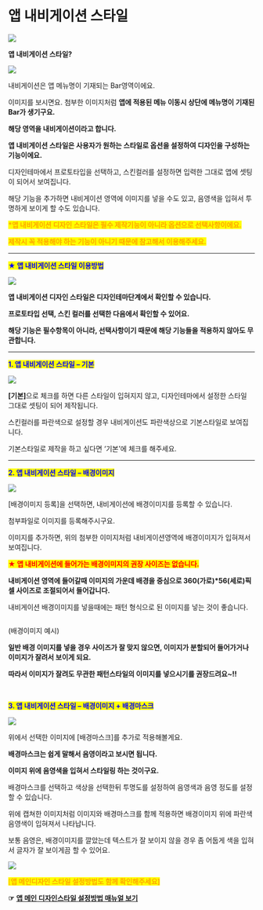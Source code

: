 # 앱 내비게이션 스타일

![](https://wp.swing2app.co.kr/wp-content/uploads/2018/09/%EB%84%A4%EB%B9%84%EA%B2%8C%EC%9D%B4%EC%85%98%EC%8A%A4%ED%83%80%EC%9D%BC%EC%A0%9C%EB%AA%A9.png)

**앱 내비게이션 스타일?**

![](https://wp.swing2app.co.kr/wp-content/uploads/2018/09/%EC%9D%B4%EB%AF%B8%EC%A7%80-10.png)

내비게이션은 앱 메뉴명이 기재되는 Bar영역이에요.

이미지를 보시면요. 첨부한 이미지처럼 **앱에 적용된 메뉴 이동시 상단에 메뉴명이 기재된 Bar가 생기구요.**&#x20;

**해당 영역을 내비게이션이라고 합니다.**&#x20;



**앱 내비게이션 스타일은 사용자가 원하는 스타일로 옵션을 설정하여 디자인을 구성하는 기능이에요.**

디자인테마에서 프로토타입을 선택하고, 스킨컬러를 설정하면 입력한 그대로 앱에 셋팅이 되어서 보여집니다.

해당 기능을 추가하면 내비게이션 영역에 이미지를 넣을 수도 있고, 음영색을 입혀서 투명하게 보이게 할 수도 있습니다.

<mark style="color:orange;">**\*앱 내비게이션 디자인 스타일은 필수 제작기능이 아니라 옵션으로 선택사항이에요.**</mark>

<mark style="color:orange;">**제작시 꼭 적용해야 하는 기능이 아니기 때문에 참고해서 이용해주세요.**</mark>

***

<mark style="color:orange;"><mark style="color:blue;">**★ 앱 내비게이션 스타일 이용방법**<mark style="color:blue;"></mark>

![](https://wp.swing2app.co.kr/wp-content/uploads/2018/09/Tutorial_ContentsTutorial_09.png)

**앱 내비게이션 디자인 스타일은 디자인테마단계에서 확인할 수 있습니다.**

**프로토타입 선택, 스킨 컬러를 선택한 다음에서 확인할 수 있어요.**

**해당 기능은 필수항목이 아니라, 선택사항이기 때문에 해당 기능들을 적용하지 않아도 무관합니다.**

***

<mark style="color:blue;">**1. 앱 내비게이션 스타일 – 기본**</mark>

![](https://wp.swing2app.co.kr/wp-content/uploads/2018/09/Tutorial_ContentsTutorial_14.png)

**\[기본]**&#xC73C;로 체크를 하면 다른 스타일이 입혀지지 않고, 디자인테마에서 설정한 스타일 그대로 셋팅이 되어 제작됩니다.

스킨컬러를 파란색으로 설정할 경우 내비게이션도 파란색상으로 기본스타일로 보여집니다.

기본스타일로 제작을 하고 싶다면 ‘기본’에 체크를 해주세요.

***

<mark style="color:blue;">**2. 앱 내비게이션 스타일 – 배경이미지**</mark> <mark style="color:blue;"></mark><mark style="color:blue;">​</mark>

![](https://wp.swing2app.co.kr/wp-content/uploads/2018/09/Tutorial_ContentsTutorial_15.png)

\[배경이미지 등록]을 선택하면, 내비게이션에 배경이미지를 등록할 수 있습니다.

첨부파일로 이미지를 등록해주시구요.

이미지를 추가하면, 위의 첨부한 이미지처럼 내비게이션영역에 배경이미지가 입혀져서 보여집니다.

<mark style="color:red;">**★ 앱 내비게이션에 들어가는 배경이미지의 권장 사이즈는 없습니다.**</mark>

**내비게이션 영역에 들어갈때 이미지의 가운데 배경을 중심으로 360(가로)\*56(세로)픽셀 사이즈로 조절되어서 들어갑니다.**

내비게이션 배경이미지를 넣을때에는 패턴 형식으로 된 이미지를 넣는 것이 좋습니다.

<div align="center"><img src="https://s3.ap-northeast-2.amazonaws.com/swing2bucket/resource/image/help/d58833f4499dc4ec9a4202c52ca2f742.jpg" alt=""></div>

(배경이미지 예시)

**일반 배경 이미지를 넣을 경우 사이즈가 잘 맞지 않으면, 이미지가 분할되어 들어가거나 이미지가 잘려서 보이게 되요.**&#x20;

**따라서 이미지가 잘려도 무관한 패턴스타일의 이미지를 넣으시기를 권장드려요\~!!**

​

<mark style="color:blue;">**3. 앱 내비게이션 스타일 – 배경이미지 + 배경마스크**</mark>

![](https://wp.swing2app.co.kr/wp-content/uploads/2018/09/Tutorial_ContentsTutorial_16.png)

위에서 선택한 이미지에 \[배경마스크]를 추가로 적용해볼게요.

**배경마스크는 쉽게 말해서 음영이라고 보시면 됩니다.**

**이미지 위에 음영색을 입혀서 스타일링 하는 것이구요.**

배경마스크를 선택하고 색상을 선택한뒤 투명도를 설정하여 음영색과 음영 정도를 설정할 수 있습니다.

위에 캡쳐한 이미지처럼 이미지와 배경마스크를 함께 적용하면 배경이미지 위에 파란색 음영색이 입혀져서 나타납니다.

보통 음영은, 배경이미지를 깔았는데 텍스트가 잘 보이지 않을 경우 좀 어둡게 색을 입혀서 글자가 잘 보이게끔 할 수 있어요.

![](https://wp.swing2app.co.kr/wp-content/uploads/2018/09/%EC%BA%A1%EC%B2%98-3.png)

<mark style="color:orange;">\[</mark><mark style="color:orange;">**앱 메인디자인 스타일 설정방법도 함께 확인해주세요]**</mark>

**☞** [**앱 메인 디자인스타일 설정방법 매뉴얼 보기**](main-designstyle.md)
